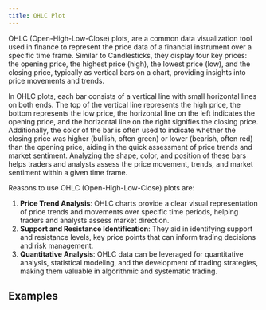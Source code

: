 ```yaml
---
title: OHLC Plot
---
```


OHLC (Open-High-Low-Close) plots, are a common data visualization tool used in finance to represent the price data of a financial instrument over a specific time frame. Similar to Candlesticks, they display four key prices: the opening price, the highest price (high), the lowest price (low), and the closing price, typically as vertical bars on a chart, providing insights into price movements and trends.

In OHLC plots, each bar consists of a vertical line with small horizontal lines on both ends. The top of the vertical line represents the high price, the bottom represents the low price, the horizontal line on the left indicates the opening price, and the horizontal line on the right signifies the closing price. Additionally, the color of the bar is often used to indicate whether the closing price was higher (bullish, often green) or lower (bearish, often red) than the opening price, aiding in the quick assessment of price trends and market sentiment. Analyzing the shape, color, and position of these bars helps traders and analysts assess the price movement, trends, and market sentiment within a given time frame.

Reasons to use OHLC (Open-High-Low-Close) plots are:

1. **Price Trend Analysis**: OHLC charts provide a clear visual representation of price trends and movements over specific time periods, helping traders and analysts assess market direction.
2. **Support and Resistance Identification**: They aid in identifying support and resistance levels, key price points that can inform trading decisions and risk management.
3. **Quantitative Analysis**: OHLC data can be leveraged for quantitative analysis, statistical modeling, and the development of trading strategies, making them valuable in algorithmic and systematic trading.

## Examples
